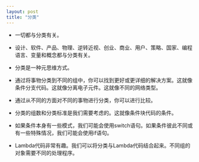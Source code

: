 ```yaml
---
layout: post
title: "分类"
---
```


* 一切都与分类有关。

* 设计、软件、产品、物理、逆转近视、创业、商业、用户、策略、国家、编程语言、变量和概念都与分类有关。

* 分类是一种元思维方式。

* 通过将事物分类到不同的组中，你可以找到更好或更详细的解决方案。这就像条件分支代码。这就像分离电子元件。这就像不同的网络类型。

* 通过从不同的方面对不同的事物进行分类，你可以进行比较。

* 分类的组数和分类标准是我们需要考虑的。这就像条件块代码的条件。

* 如果条件本身有一些模式，我们可能会使用switch语句。如果条件彼此不同或有一些特殊情况，我们可能会使用if语句。

* Lambda代码非常有趣。我们可以将分类与Lambda代码结合起来。不同组的对象需要不同的处理程序。

